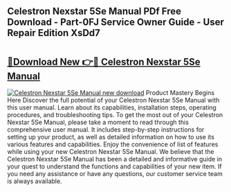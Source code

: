 ## Celestron Nexstar 5Se Manual PDf Free Download - Part-0FJ Service Owner Guide - User Repair Edition XsDd7

# <h2><a href="http://bc29319.oget.top/?id=Celestron+Nexstar+5Se+Manual">🔗Download New 👉🔴 Celestron Nexstar 5Se Manual</a></h2>

[![Celestron Nexstar 5Se Manual new download](https://i.imgur.com/5g1atiW.png)](http://bc29319.oget.top/?id=Celestron+Nexstar+5Se+Manual)
Product Mastery Begins Here Discover the full potential of your Celestron Nexstar 5Se Manual with this user manual. Learn about its capabilities, installation steps, operating procedures, and troubleshooting tips. To get the most out of your Celestron Nexstar 5Se Manual, please take a moment to read through this comprehensive user manual. It includes step-by-step instructions for setting up your product, as well as detailed information on how to use its various features and capabilities. Enjoy the convenience of list of features while using your new Celestron Nexstar 5Se Manual. We believe that the Celestron Nexstar 5Se Manual has been a detailed and informative guide in your quest to understand the functions and capabilities of your new item. If you need any assistance or have any questions, our customer service team is always available.
